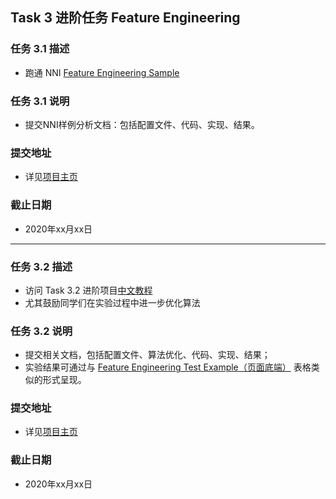 ## Task 3 进阶任务 Feature Engineering

### 任务 3.1 描述
- 跑通 NNI [Feature Engineering Sample](https://github.com/SpongebBob/tabular_automl_NNI) 

### 任务 3.1 说明

- 提交NNI样例分析文档：包括配置文件、代码、实现、结果。

### 提交地址

- 详见[项目主页](../../README.md)

### 截止日期

- 2020年xx月xx日

----
###  任务 3.2 描述

- 访问 Task 3.2 进阶项目[中文教程](./Task3-2_Tutorial_Chinese.md)
- 尤其鼓励同学们在实验过程中进一步优化算法

### 任务 3.2 说明

- 提交相关文档，包括配置文件、算法优化、代码、实现、结果；
- 实验结果可通过与 [Feature Engineering Test Example（页面底端）](https://github.com/SpongebBob/tabular_automl_NNI) 表格类似的形式呈现。

### 提交地址

- 详见[项目主页](../../README.md)

### 截止日期

- 2020年xx月xx日
